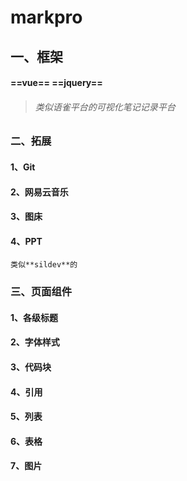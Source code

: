 # markpro



## 一、框架

#### ==vue== ==jquery==

> ###### 类似语雀平台的可视化笔记记录平台



### 二、拓展

#### 1、Git

#### 2、网易云音乐

#### 3、图床

#### 4、PPT 

`类似**sildev**的`



### 三、页面组件

#### 1、各级标题

#### 2、字体样式

#### 3、代码块

#### 4、引用

#### 5、列表

#### 6、表格

#### 7、图片